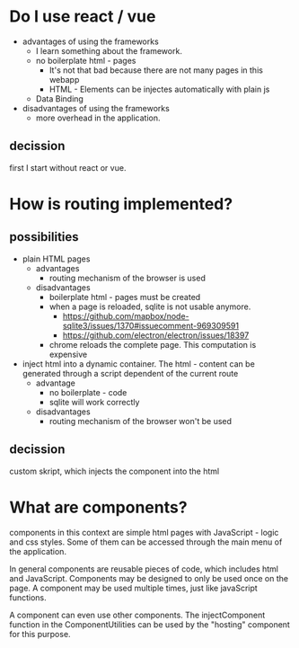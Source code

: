 # Do I use react / vue 
- advantages of using the frameworks
    - I learn something about the framework.
    - no boilerplate html - pages
        - It's not that bad because there are not many pages in this webapp
        - HTML - Elements can be injectes automatically with plain js
    - Data Binding
- disadvantages of using the frameworks
    - more overhead in the application.
## decission
first I start without react or vue.

# How is routing implemented?
## possibilities
- plain HTML pages
    - advantages
        - routing mechanism of the browser is used
    - disadvantages
        - boilerplate html - pages must be created
        - when a page is reloaded, sqlite is not usable anymore.
            - https://github.com/mapbox/node-sqlite3/issues/1370#issuecomment-969309591
            - https://github.com/electron/electron/issues/18397
        - chrome reloads the complete page. This computation is expensive
- inject html into a dynamic container. The html - content can be generated through a script dependent of the current route
    - advantage
        - no boilerplate - code
        - sqlite will work correctly
    - disadvantages
        - routing mechanism of the browser won't be used
## decission
custom skript, which injects the component into the html

# What are components?
components in this context are simple html pages with JavaScript - logic and css styles. Some of them can be accessed through the main menu of the application.

In general components are reusable pieces of code, which includes html and JavaScript.
Components may be designed to only be used once on the page. A component may be used multiple times, just like javaScript functions.

A component can even use other components. The injectComponent function in the ComponentUtilities can be used by the "hosting" component for this purpose.
